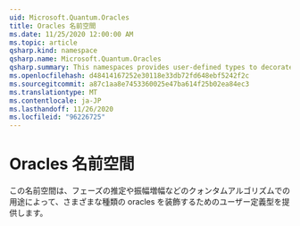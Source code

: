 ```yaml
---
uid: Microsoft.Quantum.Oracles
title: Oracles 名前空間
ms.date: 11/25/2020 12:00:00 AM
ms.topic: article
qsharp.kind: namespace
qsharp.name: Microsoft.Quantum.Oracles
qsharp.summary: This namespaces provides user-defined types to decorate various kinds of oracles by their intended use in quantum algorithms such as phase estimation and amplitude amplification.
ms.openlocfilehash: d48414167252e30118e33db72fd648ebf5242f2c
ms.sourcegitcommit: a87c1aa8e7453360025e47ba614f25b02ea84ec3
ms.translationtype: MT
ms.contentlocale: ja-JP
ms.lasthandoff: 11/26/2020
ms.locfileid: "96226725"
---
```

# <a name="microsoftquantumoracles-namespace"></a>Oracles 名前空間

この名前空間は、フェーズの推定や振幅増幅などのクォンタムアルゴリズムでの用途によって、さまざまな種類の oracles を装飾するためのユーザー定義型を提供します。

